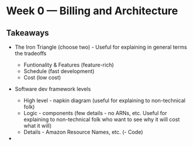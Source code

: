 # Week 0 — Billing and Architecture

## Takeaways
- The Iron Triangle (choose two) - Useful for explaining in general terms the tradeoffs
    - Funtionality & Features (feature-rich)
    - Schedule (fast development)
    - Cost (low cost)

- Software dev framework levels
    - High level - napkin diagram (useful for explaining to non-technical folk)
    - Logic - components (few details - no ARNs, etc. Useful for explaining to non-technical folk who want to see why it will cost what it will)
    - Details - Amazon Resource Names, etc.
    (- Code)

- 